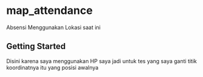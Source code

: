 # map_attendance

Absensi Menggunakan Lokasi saat ini

## Getting Started
Disini karena saya menggunakan HP saya jadi untuk tes yang saya ganti titik koordinatnya itu yang posisi awalnya
